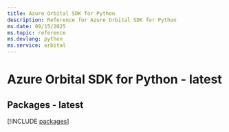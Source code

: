 ```yaml
---
title: Azure Orbital SDK for Python
description: Reference for Azure Orbital SDK for Python
ms.date: 09/15/2025
ms.topic: reference
ms.devlang: python
ms.service: orbital
---
```

# Azure Orbital SDK for Python - latest
## Packages - latest
[!INCLUDE [packages](orbital-index.md)]
